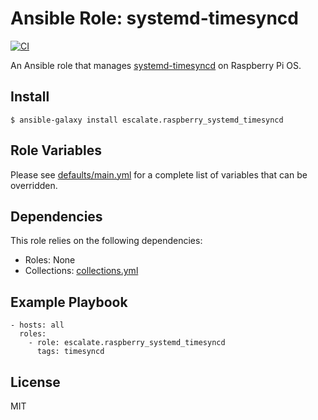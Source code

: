 # Ansible Role: systemd-timesyncd

[![CI](https://github.com/escalate/ansible-raspberry-systemd-timesyncd/actions/workflows/ci.yml/badge.svg?event=push)](https://github.com/escalate/ansible-raspberry-systemd-timesyncd/actions/workflows/ci.yml)

An Ansible role that manages [systemd-timesyncd](https://www.freedesktop.org/software/systemd/man/systemd-timesyncd.service.html) on Raspberry Pi OS.

## Install

```
$ ansible-galaxy install escalate.raspberry_systemd_timesyncd
```

## Role Variables

Please see [defaults/main.yml](https://github.com/escalate/ansible-raspberry-systemd-timesyncd/blob/master/defaults/main.yml) for a complete list of variables that can be overridden.

## Dependencies

This role relies on the following dependencies:

* Roles: None
* Collections: [collections.yml](https://github.com/escalate/ansible-raspberry-systemd-timesyncd/blob/master/collections.yml)

## Example Playbook

```
- hosts: all
  roles:
    - role: escalate.raspberry_systemd_timesyncd
      tags: timesyncd
```

## License

MIT
